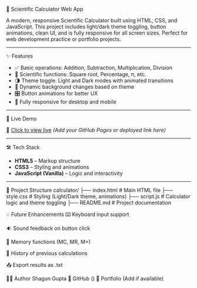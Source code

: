  🧮 Scientific Calculator Web App

A modern, responsive Scientific Calculator built using HTML, CSS, and JavaScript. This project includes light/dark theme toggling, button animations, clean UI, and is fully responsive for all screen sizes. Perfect for web development practice or portfolio projects.

---

 ✨ Features

- ✅ Basic operations: Addition, Subtraction, Multiplication, Division
- 🧠 Scientific functions: Square root, Percentage, π, etc.
- 🌗 Theme toggle: Light and Dark modes with animated transitions
- 🎨 Dynamic background changes based on theme
- 🎛️ Button animations for better UX
- 📱 Fully responsive for desktop and mobile

---

 🚀 Live Demo

🔗 [Click to view live](#) *(Add your GitHub Pages or deployed link here)*

---

🛠️ Tech Stack

- **HTML5** – Markup structure  
- **CSS3** – Styling and animations  
- **JavaScript (Vanilla)** – Logic and interactivity  

---

 📁 Project Structure
calculator/
├── index.html # Main HTML file
├── style.css # Styling (Light/Dark theme, animations)
├── script.js # Calculator logic and theme toggling
├── README.md # Project documentation

💡 Future Enhancements
⌨️ Keyboard input support

🔉 Sound feedback on button click

🧠 Memory functions (MC, MR, M+)

📝 History of previous calculations

📤 Export results as .txt

🙋‍♂️ Author
Shagun Gupta
🔗 GitHub ()
🔗 Portfolio (Add if available)
